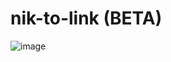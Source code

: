 # nik-to-link (BETA)


![image](https://github.com/DenisGas/nik-to-link/assets/81939899/4ffc9566-135e-40d6-b753-523842850741)


